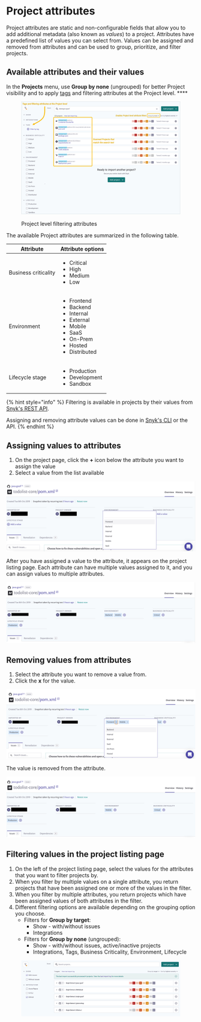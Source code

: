 # Project attributes

Project attributes are static and non-configurable fields that allow you to add additional metadata (also known as _values_) to a project. Attributes have a predefined list of values you can select from. Values can be assigned and removed from attributes and can be used to group, prioritize, and filter projects.

## **Available attributes and their values**

In the **Projects** menu, use **Group by none** (ungrouped) for better Project visibility and to apply [tags](project-tags.md) and filtering attributes at the Project level. \*\*\*\*

<figure><img src="../../../.gitbook/assets/project-attributes_20sept2022.png" alt=""><figcaption><p>Project level filtering attributes</p></figcaption></figure>

The available Project attributes are summarized in the following table.

| Attribute            | Attribute options                                                                                                                                           |
| -------------------- | ----------------------------------------------------------------------------------------------------------------------------------------------------------- |
| Business criticality | <ul><li>Critical</li><li>High</li><li>Medium</li><li>Low</li></ul>                                                                                          |
| Environment          | <ul><li>Frontend</li><li>Backend</li><li>Internal</li><li>External</li><li>Mobile</li><li>SaaS</li><li>On-Prem</li><li>Hosted</li><li>Distributed</li></ul> |
| Lifecycle stage      | <ul><li>Production</li><li>Development</li><li>Sandbox</li></ul>                                                                                            |

{% hint style="info" %}
Filtering is available in projects by their values from [Snyk's REST API](../../../use-our-api/).

Assigning and removing attribute values can be done in [Snyk's CLI](../../snyk-cli/) or the API.
{% endhint %}

## **Assigning values to attributes**

1. On the project page, click the **+** icon below the attribute you want to assign the value
2. Select a value from the list available

![](../../../.gitbook/assets/gs1.png)

After you have assigned a value to the attribute, it appears on the project listing page. Each attribute can have multiple values assigned to it, and you can assign values to multiple attributes.

![](../../../.gitbook/assets/gs2.png)

## **Removing values from attributes**

1. Select the attribute you want to remove a value from.
2. Click the **x** for the value.

![](../../../.gitbook/assets/gs3.png)

The value is removed from the attribute.

![](../../../.gitbook/assets/gs4.png)

## **Filtering values in the project listing page**

1. On the left of the project listing page, select the values for the attributes that you want to filter projects by.
2. When you filter by multiple values on a single attribute, you return projects that have been assigned one or more of the values in the filter.
3. When you filter by multiple attributes, you return projects which have been assigned values of both attributes in the filter.
4. Different filtering options are available depending on the grouping option you choose.
   * Filters for **Group by target**:
     * Show - with/without issues
     * Integrations
   * Filters for **Group by none** (ungrouped):
     * Show - with/without issues, active/inactive projects
     * Integrations, Tags, Business Criticality, Environment, Lifecycle

<figure><img src="../../../.gitbook/assets/Project attributes.png" alt="Screenshot of filters in the Snyk Projects listing page"><figcaption></figcaption></figure>
